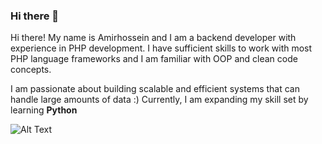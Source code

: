 ### Hi there 👋
Hi there! My name is Amirhossein and I am a backend developer with experience in PHP development.
I have sufficient skills to work with most PHP language frameworks and I am familiar with OOP and clean code concepts.


I am passionate about building scalable and efficient systems that can handle large amounts of data :)
Currently, I am expanding my skill set by learning **Python**

![Alt Text](https://media.giphy.com/media/vFKqnCdLPNOKc/giphy.gif)

<!--
Here are some ideas to get you started:

- 🔭 I’m currently working on ...
- 🌱 I’m currently learning ...
- 👯 I’m looking to collaborate on ...
- 🤔 I’m looking for help with ...
- 💬 Ask me about ...
- 📫 How to reach me: ...
- 😄 Pronouns: ...
- ⚡ Fun fact: ...
-->

